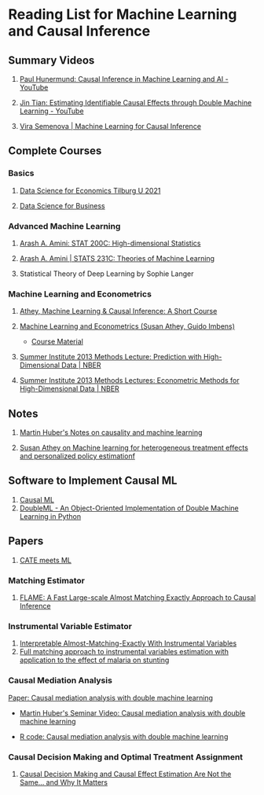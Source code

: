 # Reading List for Machine Learning and Causal Inference 


## Summary Videos 

1. [Paul Hunermund: Causal Inference in Machine Learning and AI - YouTube](https://www.youtube.com/watch?v=GtpnWQ9uTL8)

1. [Jin Tian: Estimating Identifiable Causal Effects through Double Machine Learning - YouTube](https://www.youtube.com/watch?v=PUOYK2zhjLc)

1.  [Vira Semenova | Machine Learning for Causal Inference](https://www.youtube.com/watch?v=9-MTbsGvX1U)


## Complete Courses

### Basics

1. [Data Science for Economics Tilburg U 2021](https://madina-k.github.io/dse_mk2021/landing-page.html)

1. [Data Science for Business](http://www.leonidzhukov.net/hse/2020/datascience/)

### Advanced Machine Learning

1. [Arash A. Amini: STAT 200C: High-dimensional Statistics](http://www.stat.ucla.edu/~arashamini/teaching/200c)

1. [Arash A. Amini | STATS 231C: Theories of Machine Learning](http://www.stat.ucla.edu/~arashamini/teaching/231c)

1. Statistical Theory of Deep Learning by Sophie Langer

### Machine Learning and Econometrics

1. [Athey, Machine Learning & Causal Inference: A Short Course](https://www.youtube.com/playlist?list=PLxq_lXOUlvQAoWZEqhRqHNezS30lI49G-)

1. [Machine Learning and Econometrics (Susan Athey, Guido Imbens)](https://www.aeaweb.org/conference/cont-ed/2018-webcasts)
  
   + [Course Material](https://drive.google.com/drive/folders/1SEEOMluxBcSAb_tsDYgcLFtOQaeWtkLp)
  
1. [Summer Institute 2013 Methods Lecture: Prediction with High-Dimensional Data | NBER](https://www.nber.org/lecture/summer-institute-2013-methods-lecture-prediction-high-dimensional-data)

1. [Summer Institute 2013 Methods Lectures: Econometric Methods for High-Dimensional Data | NBER](https://www.nber.org/lecture/summer-institute-2013-methods-lectures-econometric-methods-high-dimensional-data)


## Notes

1. [Martin Huber's Notes on causality and machine learning](https://drive.switch.ch/index.php/s/tNhKQmkGB48bjfz/download#page59)

2. [Susan Athey on Machine learning for
heterogeneous treatment effects and personalized policy
estimationf](http://nasmes.dss.ucdavis.edu/uploads/5/6/8/7/56877229/uc_lec.pdf) 



## Software to Implement Causal ML

1. [Causal ML](https://causalml.readthedocs.io/en/latest/about.html)
1. [DoubleML - An Object-Oriented Implementation of Double Machine Learning in Python](https://www.jmlr.org/papers/volume23/21-0862/21-0862.pdf)

## Papers

1. [CATE meets ML](https://link.springer.com/article/10.1007/s42521-021-00033-7)


### Matching Estimator

1. [FLAME: A Fast Large-scale Almost Matching Exactly
Approach to Causal Inference](https://www.jmlr.org/papers/volume22/19-853/19-853.pdf)

### Instrumental Variable Estimator

1. [Interpretable Almost-Matching-Exactly With Instrumental Variables](https://arxiv.org/pdf/1906.11658.pdf)
1. [Full matching approach to instrumental variables estimation with application to the effect of malaria on stunting](https://projecteuclid.org/journals/annals-of-applied-statistics/volume-10/issue-1/Full-matching-approach-to-instrumental-variables-estimation-with-application-to/10.1214/15-AOAS894.full)

### Causal Mediation Analysis

[Paper: Causal mediation analysis with double machine learning](https://arxiv.org/abs/2002.12710)

  + [Martin Huber's Seminar Video: Causal mediation analysis with double machine learning](https://www.youtube.com/watch?v=tuBXi3zCCHY)

  + [R code: Causal mediation analysis with double machine learning](https://search.r-project.org/CRAN/refmans/causalweight/html/medDML.html)

### Causal Decision Making and Optimal Treatment Assignment

1. [Causal Decision Making and Causal Effect Estimation Are Not the Same... and Why It Matters](https://arxiv.org/pdf/2104.04103.pdf)